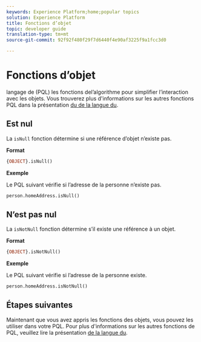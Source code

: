 ```yaml
---
keywords: Experience Platform;home;popular topics
solution: Experience Platform
title: Fonctions d’objet
topic: developer guide
translation-type: tm+mt
source-git-commit: 92f92f480f29f7d6440f4e90af3225f9a1fcc3d0

---
```



# Fonctions d’objet

 langage  de (PQL)  les fonctions del’algorithme pour simplifier l’interaction avec les objets. Vous trouverez plus d&#39;informations sur les autres fonctions PQL dans la présentation [du de la langue  du](./overview.md).

## Est nul

La `isNull` fonction détermine si une référence d’objet n’existe pas.

**Format**

```sql
{OBJECT}.isNull()
```

**Exemple**

Le PQL suivant vérifie si l’adresse de la personne n’existe pas.

```sql
person.homeAddress.isNull()
```

## N’est pas nul

La `isNotNull` fonction détermine s’il existe une référence à un objet.

**Format**

```sql
{OBJECT}.isNotNull()
```

**Exemple**

Le PQL suivant vérifie si l’adresse de la personne existe.

```sql
person.homeAddress.isNotNull()
```

## Étapes suivantes

Maintenant que vous avez appris les fonctions des objets, vous pouvez les utiliser dans votre  PQL. Pour plus d&#39;informations sur les autres fonctions de PQL, veuillez lire la présentation [de la langue du](./overview.md).